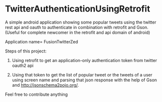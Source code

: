 # TwitterAuthenticationUsingRetrofit
A simple android application showing some popular tweets using the twitter rest api and oauth to authenticate in combination with retrofit and Gson. (Useful for complete newcomer in the retrofit and api domain of android)

Application name= FusionTwitterZed

Steps of this project:

1. Using retrofit to get an application-only authentication token from twitter oauth2 api

2. Using that token to get the list of popular tweet or the tweets of a user using screen name and parsing that json response with the help of Gson and http://jsonschema2pojo.org/.

Feel free to contribute anything
